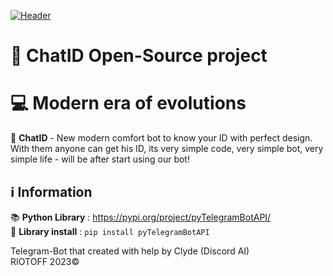 [![Header](https://cdn.discordapp.com/attachments/1119628609649397893/1129718438873534492/image.png)](https://t.me/x_chatID_bot)

# 💬 ChatID Open-Source project
# 💻 Modern era of evolutions
💬 **ChatID** - New modern comfort bot to know your ID with perfect design. With them anyone can get his ID, its very simple code, very simple bot, very simple life - will be after start using our bot!
<br />
## ℹ Information
📚 **Python Library** : https://pypi.org/project/pyTelegramBotAPI/
<br />
🔧 **Library install** : ``pip install pyTelegramBotAPI``






Telegram-Bot that created with help by Clyde (Discord AI)
<br />
RIOTOFF 2023©
